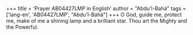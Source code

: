 +++
title = 'Prayer AB04427LMP in English'
author = "Abdu'l-Bahá"
tags = ['lang-en', 'AB04427LMP', "Abdu'l-Bahá"]
+++
O God, guide me, protect me, make of me a shining lamp and a brilliant star.  Thou art the Mighty and the Powerful.
